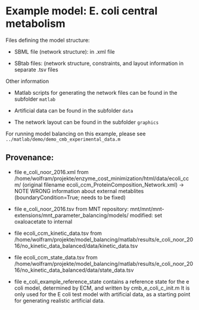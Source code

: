 Example model: E. coli central metabolism 
==========================================

Files defining the model structure:

* SBML file (network structure): in .xml file

* SBtab files: (network structure, constraints, and layout information in separate .tsv files

Other information

* Matlab scripts for generating the network files can be found in the subfolder `matlab`

* Artificial data can be found in the subfolder `data`

* The network layout can be found in the subfolder `graphics`

For running model balancing on this example, please see `../matlab/demo/demo_cmb_experimental_data.m`


## Provenance:

* file e_coli_noor_2016.xml  from /home/wolfram/projekte/enzyme_cost_minimization/html/data/ecoli_ccm/
  (original filename ecoli_ccm_ProteinComposition_Network.xml)
  -> NOTE WRONG information about external metablites (boundaryCondition=True; needs to be fixed) 

* file e_coli_noor_2016.tsv from MNT repository: mnt/mnt/mnt-extensions/mnt_parameter_balancing/models/
  modified: set oxaloacetate to internal

* file ecoli_ccm_kinetic_data.tsv from /home/wolfram/projekte/model_balancing/matlab/results/e_coli_noor_2016/no_kinetic_data_balanced/data/kinetic_data.tsv

* file ecoli_ccm_state_data.tsv from /home/wolfram/projekte/model_balancing/matlab/results/e_coli_noor_2016/no_kinetic_data_balanced/data/state_data.tsv

* file e_coli_example_reference_state contains a reference state for the e coli model, determined by ECM, and written by cmb_e_coli_c_init.m
  It is only used for the E coli test model with artificial data, as a starting point for generating realistic artificial data.